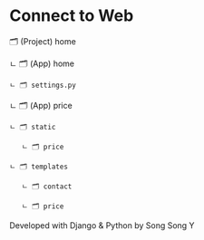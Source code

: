 # Connect to Web

🗂 (Project) home

 ㄴ 🗂 (App) home
 
    ㄴ 🗂 settings.py
 
 ㄴ 🗂 (App) price
 
    ㄴ 🗂 static
    
       ㄴ 🗂 price
       
    ㄴ 🗂 templates
    
       ㄴ 🗂 contact
       
       ㄴ 🗂 price
 
Developed with Django & Python
by Song Song Y

